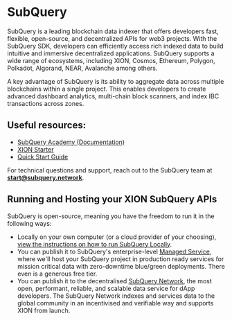 # SubQuery

SubQuery is a leading blockchain data indexer that offers developers fast, flexible, open-source, and decentralized APIs for web3 projects. With the SubQuery SDK, developers can efficiently access rich indexed data to build intuitive and immersive decentralized applications. SubQuery supports a wide range of ecosystems, including XION, Cosmos, Ethereum, Polygon, Polkadot, Algorand, NEAR,  Avalanche among others.

A key advantage of SubQuery is its ability to aggregate data across multiple blockchains within a single project. This enables developers to create advanced dashboard analytics, multi-chain block scanners, and index IBC transactions across zones.

## Useful resources:

* [SubQuery Academy (Documentation)](https://academy.subquery.network/)
* [XION Starter](https://github.com/subquery/cosmos-subql-starter/tree/main/XION/xion-testnet-starter)
* [Quick Start Guide](https://academy.subquery.network/indexer/quickstart/quickstart.html)

For technical questions and support, reach out to the SubQuery team at [**start@subquery.network**](mailto:start@subquery.network).

## Running and Hosting your XION SubQuery APIs

SubQuery is open-source, meaning you have the freedom to run it in the following ways:

* Locally on your own computer (or a cloud provider of your choosing), [view the instructions on how to run SubQuery Locally](https://academy.subquery.network/run_publish/run.html).
* You can publish it to SubQuery's enterprise-level [Managed Service](https://managedservice.subquery.network/), where we'll host your SubQuery project in production ready services for mission critical data with zero-downtime blue/green deployments. There even is a generous free tier.
* You can publish it to the decentralised [SubQuery Network](https://academy.subquery.network/subquery_network/architects/publish.html#deploying-your-project), the most open, performant, reliable, and scalable data service for dApp developers. The SubQuery Network indexes and services data to the global community in an incentivised and verifiable way and supports XION from launch.
